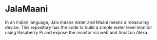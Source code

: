 # JalaMaani
In an Indian language, Jala means water and Maani means a measuring device. This repository has the code to build a simple water level monitor using Raspberry Pi and expose the monitor via web and Amazon Alexa.
